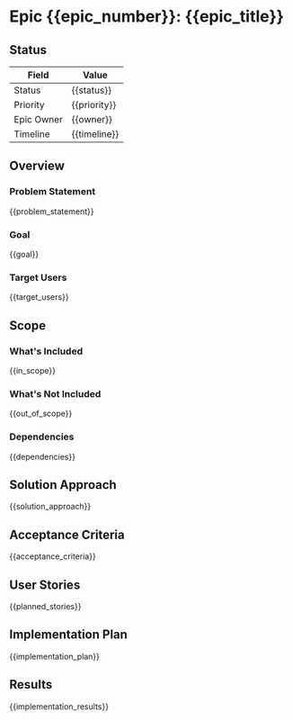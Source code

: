 # Epic {{epic_number}}: {{epic_title}}

## Status

| Field                | Value                    |
|----------------------|--------------------------|
| Status               | {{status}}               |
| Priority             | {{priority}}            |
| Epic Owner           | {{owner}}               |
| Timeline             | {{timeline}}            |

## Overview

### Problem Statement

{{problem_statement}}

### Goal

{{goal}}

### Target Users

{{target_users}}

## Scope

### What's Included

{{in_scope}}

### What's Not Included

{{out_of_scope}}

### Dependencies

{{dependencies}}

## Solution Approach

{{solution_approach}}

## Acceptance Criteria

{{acceptance_criteria}}

## User Stories

{{planned_stories}}

## Implementation Plan

{{implementation_plan}}

## Results

{{implementation_results}}
